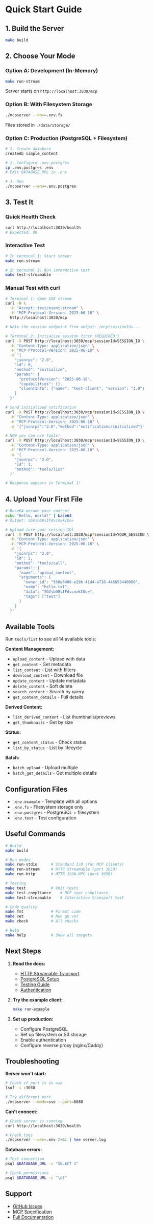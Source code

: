 # Quick Start Guide

## 1. Build the Server

```bash
make build
```

## 2. Choose Your Mode

### Option A: Development (In-Memory)

```bash
make run-stream
```

Server starts on `http://localhost:3030/mcp`

### Option B: With Filesystem Storage

```bash
./mcpserver --env=.env.fs
```

Files stored in `./data/storage/`

### Option C: Production (PostgreSQL + Filesystem)

```bash
# 1. Create database
createdb simple_content

# 2. Configure .env.postgres
cp .env.postgres .env
# Edit DATABASE_URL in .env

# 3. Run
./mcpserver --env=.env.postgres
```

## 3. Test It

### Quick Health Check

```bash
curl http://localhost:3030/health
# Expected: OK
```

### Interactive Test

```bash
# In terminal 1: Start server
make run-stream

# In terminal 2: Run interactive test
make test-streamable
```

### Manual Test with curl

```bash
# Terminal 1: Open SSE stream
curl -N \
  -H "Accept: text/event-stream" \
  -H "MCP-Protocol-Version: 2025-06-18" \
  http://localhost:3030/mcp

# Note the session endpoint from output: /mcp?sessionId=...

# Terminal 2: Initialize session first (REQUIRED!)
curl -X POST http://localhost:3030/mcp?sessionId=SESSION_ID \
  -H "Content-Type: application/json" \
  -H "MCP-Protocol-Version: 2025-06-18" \
  -d '{
    "jsonrpc": "2.0",
    "id": 0,
    "method": "initialize",
    "params": {
      "protocolVersion": "2025-06-18",
      "capabilities": {},
      "clientInfo": {"name": "test-client", "version": "1.0"}
    }
  }'

# Send initialized notification
curl -X POST http://localhost:3030/mcp?sessionId=SESSION_ID \
  -H "Content-Type: application/json" \
  -H "MCP-Protocol-Version: 2025-06-18" \
  -d '{"jsonrpc":"2.0","method":"notifications/initialized"}'

# NOW you can use tools!
curl -X POST http://localhost:3030/mcp?sessionId=SESSION_ID \
  -H "Content-Type: application/json" \
  -H "MCP-Protocol-Version: 2025-06-18" \
  -d '{
    "jsonrpc": "2.0",
    "id": 1,
    "method": "tools/list"
  }'

# Response appears in Terminal 1!
```

## 4. Upload Your First File

```bash
# Base64 encode your content
echo "Hello, World!" | base64
# Output: SGVsbG8sIFdvcmxkIQo=

# Upload (use your session ID)
curl -X POST http://localhost:3030/mcp?sessionId=YOUR_SESSION \
  -H "Content-Type: application/json" \
  -H "MCP-Protocol-Version: 2025-06-18" \
  -d '{
    "jsonrpc": "2.0",
    "id": 2,
    "method": "tools/call",
    "params": {
      "name": "upload_content",
      "arguments": {
        "owner_id": "550e8400-e29b-41d4-a716-446655440000",
        "name": "hello.txt",
        "data": "SGVsbG8sIFdvcmxkIQo=",
        "tags": ["test"]
      }
    }
  }'
```

## Available Tools

Run `tools/list` to see all 14 available tools:

**Content Management:**
- `upload_content` - Upload with data
- `get_content` - Get metadata
- `list_content` - List with filters
- `download_content` - Download file
- `update_content` - Update metadata
- `delete_content` - Soft delete
- `search_content` - Search by query
- `get_content_details` - Full details

**Derived Content:**
- `list_derived_content` - List thumbnails/previews
- `get_thumbnails` - Get by size

**Status:**
- `get_content_status` - Check status
- `list_by_status` - List by lifecycle

**Batch:**
- `batch_upload` - Upload multiple
- `batch_get_details` - Get multiple details

## Configuration Files

- `.env.example` - Template with all options
- `.env.fs` - Filesystem storage only
- `.env.postgres` - PostgreSQL + filesystem
- `.env.test` - Test configuration

## Useful Commands

```bash
# Build
make build

# Run modes
make run-stdio      # Standard I/O (for MCP clients)
make run-stream     # HTTP Streamable (port 3030)
make run-http       # HTTP JSON-RPC (port 3030)

# Testing
make test           # Unit tests
make test-compliance    # MCP spec compliance
make test-streamable    # Interactive transport test

# Code quality
make fmt            # Format code
make vet            # Run go vet
make check          # All checks

# Help
make help           # Show all targets
```

## Next Steps

1. **Read the docs:**
   - [HTTP Streamable Transport](docs/HTTP_STREAMABLE_TRANSPORT.md)
   - [PostgreSQL Setup](docs/POSTGRESQL_SETUP.md)
   - [Testing Guide](docs/TESTING_HTTP_STREAMABLE.md)
   - [Authentication](docs/AUTHENTICATION.md)

2. **Try the example client:**
   ```bash
   make run-example
   ```

3. **Set up production:**
   - Configure PostgreSQL
   - Set up filesystem or S3 storage
   - Enable authentication
   - Configure reverse proxy (nginx/Caddy)

## Troubleshooting

**Server won't start:**
```bash
# Check if port is in use
lsof -i :3030

# Try different port
./mcpserver --mode=sse --port=8080
```

**Can't connect:**
```bash
# Check server is running
curl http://localhost:3030/health

# Check logs
./mcpserver --env=.env 2>&1 | tee server.log
```

**Database errors:**
```bash
# Test connection
psql $DATABASE_URL -c "SELECT 1"

# Check permissions
psql $DATABASE_URL -c "\dt"
```

## Support

- [GitHub Issues](https://github.com/tendant/simple-content-mcp/issues)
- [MCP Specification](https://modelcontextprotocol.io/specification/2025-06-18)
- [Full Documentation](README.md)
